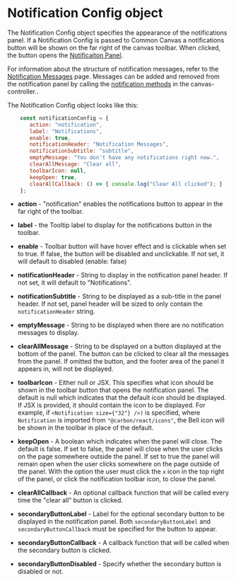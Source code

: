 # Notification Config object

The Notification Config object specifies the appearance of the notifications panel. If a Notification Config is passed to Common Canvas a notifications button will be shown on the far right of the canvas toolbar. When clicked, the button opens the [Notificaiton Panel](01.06-notification-panel.md).

For information about the structure of notification messages, refer to the [Notification Messages](03.04.05-notification-messages.md) page. Messages can be added and removed from the notification panel by calling the [notification methods](03.04-canvas-controller.md#notification-messages-methods) in the canvas-controller..


The Notification Config object looks like this:
```js
    const notificationConfig = {
       action: "notification",
       label: "Notifications",
       enable: true,
       notificationHeader: "Notification Messages",
       notificationSubtitle: "subtitle",
       emptyMessage: "You don't have any notifications right now.",
       clearAllMessage: "Clear all",
       toolbarIcon: null,
       keepOpen: true,
       clearAllCallback: () => { console.log("Clear All clicked"); }
    };
```

* **action** - "notification" enables the notifications button to appear in the far right of the toolbar.

* **label** - the Tooltip label to display for the notifications button in the toolbar.

* **enable** - Toolbar button will have hover effect and is clickable when set to true. If false, the button will be disabled and unclickable. If not set, it will default to disabled (enable: false)

* **notificationHeader** - String to display in the notification panel header. If not set, it will default to "Notifications".

* **notificationSubtitle** - String to be displayed as a sub-title in the panel header. If not set, panel header will be sized to only contain the `notificationHeader` string.

* **emptyMessage** - String to be displayed when there are no notification messages to display.

* **clearAllMessage** - String to be displayed on a button displayed at the bottom of the panel. The button can be clicked to clear all the messages from the panel. If omitted the button, and the footer area of the panel it appears in, will not be displayed.

* **toolbarIcon** - Either null or JSX. This specifies what icon should be shown in the toolbar button that opens the notification panel. The default is null which indicates that the default icon should be displayed. If JSX is provided, it should contain the icon to be displayed. For example, if `<Notification size={"32"} />)` is specified, where `Notification` is imported from `"@carbon/react/icons"`, the Bell icon will be shown in the toolbar in place of the default.

* **keepOpen** - A boolean which indicates when the panel will close. The default is false. If set to false, the panel will close when the user clicks on the page somewhere outside the panel. If set to true the panel will remain open when the user clicks somewhere on the page outside of the panel. With the option the user must click the `x` icon in the top right of the panel, or click the notification toolbar icon, to close the panel.

* **clearAllCallback** - An optional callback function that will be called every time the "clear all" button is clicked.

* **secondaryButtonLabel** - Label for the optional secondary button to be displayed in the notification panel. Both `secondaryButtonLabel` and `secondaryButtonCallback` must be specified for the button to appear.
* **secondaryButtonCallback** - A callback function that will be called when the secondary button is clicked.
* **secondaryButtonDisabled** - Specify whether the secondary button is disabled or not.
